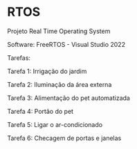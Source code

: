 # RTOS

Projeto Real Time Operating System

Software: FreeRTOS - Visual Studio 2022


Tarefas:

  Tarefa 1: Irrigação do jardim
  
  Tarefa 2: Iluminação da área externa
  
  Tarefa 3: Alimentação do pet automatizada
  
  Tarefa 4: Portão do pet
  
  Tarefa 5: Ligar o ar-condicionado
  
  Tarefa 6: Checagem de portas e janelas
